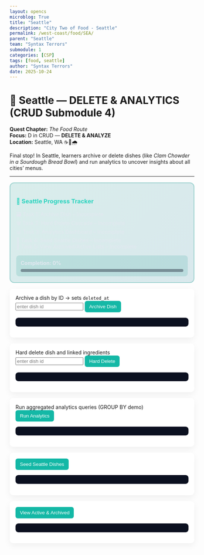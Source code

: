 ```yaml
---
layout: opencs
microblog: True 
title: "Seattle"
description: "City Two of Food - Seattle"
permalink: /west-coast/food/SEA/
parent: "Seattle"
team: "Syntax Terrors"
submodule: 1
categories: [CSP]
tags: [food, seattle]
author: "Syntax Terrors"
date: 2025-10-24
---
```


# 🌲 Seattle — DELETE & ANALYTICS (CRUD Submodule 4)

**Quest Chapter:** *The Food Route*  
**Focus:** D in CRUD — **DELETE & ANALYZE**  
**Location:** Seattle, WA ☕🐚🌧️  

Final stop! In Seattle, learners archive or delete dishes (like *Clam Chowder in a Sourdough Bread Bowl*) and run analytics to uncover insights about all cities’ menus.

---

<style>
.sq-card{border-radius:.6rem;padding:1rem;background:white;box-shadow:0 6px 18px rgba(0,0,0,.06);margin-bottom:1rem;}
.sq-terminal{background:#0b1020;color:#d1fae5;padding:.75rem;border-radius:.5rem;font-family:ui-monospace,SFMono-Regular,Menlo,Monaco,"Roboto Mono",monospace;font-size:.9rem;white-space:pre-wrap;overflow:auto;}
.sq-btn{background:#0f766e;color:white;border:none;padding:.5rem .75rem;border-radius:.375rem;cursor:pointer;}
.sq-run{background:#14b8a6;}
.sq-toast{position:fixed;right:1rem;top:1rem;background:#064e3b;color:#d1fae5;padding:.6rem 1rem;border-radius:.5rem;font-weight:600;display:none;z-index:9999;}
.progress-tracker{background:linear-gradient(135deg,rgba(13,148,136,.15),rgba(14,116,144,.15));border:2px solid rgba(13,148,136,.3);padding:1rem;border-radius:.75rem;margin:1rem 0;color:#e2e8f0;}
.task-complete{color:#10b981!important;font-weight:bold;}
.unlock-notification{position:fixed;top:50%;left:50%;transform:translate(-50%,-50%);background:linear-gradient(135deg,#14b8a6,#0f766e);color:white;padding:24px 48px;border-radius:16px;font-weight:600;font-size:18px;z-index:10000;box-shadow:0 20px 60px rgba(16,185,129,.4);display:none;text-align:center;}
</style>

<!-- Progress Tracker -->
<div class="progress-tracker">
  <h3 style="color:#2dd4bf;">🎯 Seattle Progress Tracker</h3>
  <div id="progress-display">
    <div id="task-archive">🗃️ Task 1: Archive Dish – <span class="status">Incomplete</span></div>
    <div id="task-harddelete">🗑️ Task 2: Hard Delete Cascade – <span class="status">Incomplete</span></div>
    <div id="task-analytics">📊 Task 3: Analytics Dashboard – <span class="status">Incomplete</span></div>
    <div id="task-seed">🌱 Task 4: Seed Seattle Dishes – <span class="status">Incomplete</span></div>
    <div id="task-view">👀 Task 5: View Archived/Active Lists – <span class="status">Incomplete</span></div>
  </div>
  <div style="margin-top:1rem;padding:.75rem;background:rgba(13,148,136,.15);border-radius:.5rem;">
    <strong>Completion: <span id="completion-percentage">0%</span></strong>
    <div style="background:rgba(55,65,81,.5);height:8px;border-radius:4px;margin-top:.5rem;">
      <div id="progress-bar" style="background:linear-gradient(90deg,#10b981,#0d9488);height:100%;border-radius:4px;width:0%;transition:width .3s ease;"></div>
    </div>
  </div>
</div>

<div class="sq-toast" id="sqToast">Seattle +20 XP</div>
<div id="unlockNotification" class="unlock-notification">
  🎉 CRUD Complete!<br><small style="opacity:.9;font-size:14px;">Congratulations, Cleanup Crew!</small>
</div>

<script>
(function(){
  if(!window.MockAPIInstance)return;
  const api=window.MockAPIInstance;

  api.softDeleteDish=async id=>{
    const dish=api.db.dishes.find(d=>d.id===id);
    if(!dish)return{status:404,body:{error:"Not found"}};
    dish.deleted_at=new Date().toISOString();
    api.db.save();
    return{status:200,body:dish};
  };

  api.hardDeleteDish=async id=>{
    const dish=api.db.dishes.find(d=>d.id===id);
    if(!dish)return{status:404,body:{error:"Not found"}};
    api.db.dishIngredients=api.db.dishIngredients.filter(di=>di.dishId!==id);
    api.db.dishes=api.db.dishes.filter(d=>d.id!==id);
    api.db.save();
    return{status:200,body:{message:"Deleted with cascade"}};
  };

  api.getAnalytics=async()=>{
    const active=api.db.dishes.filter(d=>!d.deleted_at);
    const archived=api.db.dishes.filter(d=>d.deleted_at);
    const avgByCity={};
    active.forEach(d=>{
      if(!avgByCity[d.city])avgByCity[d.city]={total:0,count:0};
      avgByCity[d.city].total+=d.calories;avgByCity[d.city].count++;
    });
    Object.keys(avgByCity).forEach(c=>avgByCity[c].avg=(avgByCity[c].total/avgByCity[c].count).toFixed(1));
    return{status:200,body:{activeCount:active.length,archivedCount:archived.length,avgByCity}};
  };
})();
</script>

<div class="sq-card">
  <div class="sq-label">Archive a dish by ID → sets <code>deleted_at</code></div>
  <input id="archive-id" class="sq-field" placeholder="enter dish id"/>
  <button class="sq-btn sq-run" onclick="runArchive()">Archive Dish</button>
  <pre id="terminal-archive" class="sq-terminal"></pre>
</div>
<script>
async function runArchive(){
  clearTerm('terminal-archive');
  const id=document.getElementById('archive-id').value.trim();
  const res=await MockAPIInstance.softDeleteDish(id);
  if(res.status===200){
    logTo('terminal-archive','✅ Archived',res.body);
    showToast('Dish archived — +5 XP');
    completeTask('archive');
  }else logTo('terminal-archive','❌ Error',res.body);
}
</script>

<div class="sq-card">
  <div class="sq-label">Hard delete dish and linked ingredients</div>
  <input id="hard-id" class="sq-field" placeholder="enter dish id"/>
  <button class="sq-btn sq-run" onclick="runHard()">Hard Delete</button>
  <pre id="terminal-hard" class="sq-terminal"></pre>
</div>
<script>
async function runHard(){
  clearTerm('terminal-hard');
  const id=document.getElementById('hard-id').value.trim();
  const res=await MockAPIInstance.hardDeleteDish(id);
  if(res.status===200){
    logTo('terminal-hard','✅ Cascade delete complete',res.body);
    showToast('Hard delete done — +5 XP');
    completeTask('harddelete');
  }else logTo('terminal-hard','❌ Error',res.body);
}
</script>

<div class="sq-card">
  <div class="sq-label">Run aggregated analytics queries (GROUP BY demo)</div>
  <button class="sq-btn sq-run" onclick="runAnalytics()">Run Analytics</button>
  <pre id="terminal-analytics" class="sq-terminal"></pre>
</div>
<script>
async function runAnalytics(){
  clearTerm('terminal-analytics');
  const res=await MockAPIInstance.getAnalytics();
  if(res.status===200){
    logTo('terminal-analytics','📈 Analytics Results:',res.body);
    showToast('Analytics executed — +5 XP');
    completeTask('analytics');
  }else logTo('terminal-analytics','❌ Error',res.body);
}
</script>

<div class="sq-card">
  <button class="sq-btn sq-run" onclick="seedSeattle()">Seed Seattle Dishes</button>
  <pre id="terminal-seedsea" class="sq-terminal"></pre>
</div>
<script>
async function seedSeattle(){
  clearTerm('terminal-seedsea');
  const seed=[
    {name:"Clam Chowder in Sourdough Bread Bowl",category:"Seafood",calories:650,ingredients:[{name:"clam"},{name:"bread bowl"}],city:"sea"},
    {name:"Salmon Bowl",category:"Healthy",calories:500,ingredients:[{name:"salmon"}],city:"sea"},
    {name:"Oyster Chowder",category:"Soup",calories:540,ingredients:[{name:"oyster"}],city:"sea"}
  ];
  const res=await MockAPIInstance.postBulk(seed);
  if(res.status===201){
    logTo('terminal-seedsea','✅ Seattle seeded',res.body);
    showToast('Seed complete — +3 XP');
    completeTask('seed');
  }else logTo('terminal-seedsea','❌ Seed failed',res);
}
</script>

<div class="sq-card">
  <button class="sq-btn sq-run" onclick="viewSeattle()">View Active & Archived</button>
  <pre id="terminal-viewsea" class="sq-terminal"></pre>
</div>
<script>
async function viewSeattle(){
  clearTerm('terminal-viewsea');
  const dishes=await MockAPIInstance.getDishes({city:'sea'});
  if(!dishes.length){logTo('terminal-viewsea','[Server] 200 OK — No Seattle dishes');return;}
  const active=dishes.filter(d=>!d.deleted_at);
  const arch=dishes.filter(d=>d.deleted_at);
  logTo('terminal-viewsea',`Active: ${active.length} | Archived: ${arch.length}`);
  active.forEach(d=>logTo('terminal-viewsea','🟢 '+d.name));
  arch.forEach(d=>logTo('terminal-viewsea','⚪ '+d.name));
  showToast('View updated');
  completeTask('view');
}
</script>

<script>
(function(){
  window.taskProgress={archive:false,harddelete:false,analytics:false,seed:false,view:false};

  function loadTaskProgress(){
    const saved=localStorage.getItem('sea_task_progress');
    if(saved)try{Object.assign(window.taskProgress,JSON.parse(saved));}catch{}
    updateProgressDisplay();
  }
  function saveTaskProgress(){localStorage.setItem('sea_task_progress',JSON.stringify(window.taskProgress));}
  window.completeTask=function(t){
    if(!window.taskProgress[t]){
      window.taskProgress[t]=true;saveTaskProgress();updateProgressDisplay();checkModuleCompletion();
    }
  };
  function updateProgressDisplay(){
    const tasks=['archive','harddelete','analytics','seed','view'];let done=0;
    tasks.forEach(x=>{
      const el=document.getElementById(`task-${x}`);if(!el)return;
      const s=el.querySelector('.status');
      if(window.taskProgress[x]){s.textContent='Complete ✅';s.className='status task-complete';done++;}
      else{s.textContent='Incomplete';s.className='status';}
    });
    const pct=Math.round((done/tasks.length)*100);
    document.getElementById('completion-percentage').textContent=`${pct}%`;
    document.getElementById('progress-bar').style.width=`${pct}%`;
  }
  function checkModuleCompletion(){
    if(Object.values(window.taskProgress).every(Boolean)){
      document.getElementById('unlockNotification').style.display='block';
      setTimeout(()=>document.getElementById('unlockNotification').style.display='none',4000);
      unlockNextCity();
    }
  }
  function unlockNextCity(){
    try{
      const saved=localStorage.getItem('mchopiee_city_progress');
      let gp={unlockedCities:[0,1,2,3],completedCities:[],totalCitiesCompleted:0};
      if(saved)gp=JSON.parse(saved);
      if(!gp.completedCities.includes(3)){gp.completedCities.push(3);gp.totalCitiesCompleted++;}
      localStorage.setItem('mchopiee_city_progress',JSON.stringify(gp));
    }catch(e){console.error(e);}
  }
  window.showToast=(txt,ms=2000)=>{const b=document.getElementById('sqToast');b.textContent=txt;b.style.display='block';setTimeout(()=>b.style.display='none',ms);};
  window.logTo=(id,...p)=>{const e=document.getElementById(id);if(!e)return;const t=p.map(a=>typeof a==='object'?JSON.stringify(a,null,2):String(a)).join(' ');e.textContent+=(e.textContent?'\n':'')+t;e.scrollTop=e.scrollHeight;};
  window.clearTerm=id=>{const e=document.getElementById(id);if(e)e.textContent='';};
  loadTaskProgress();
})();
</script>
